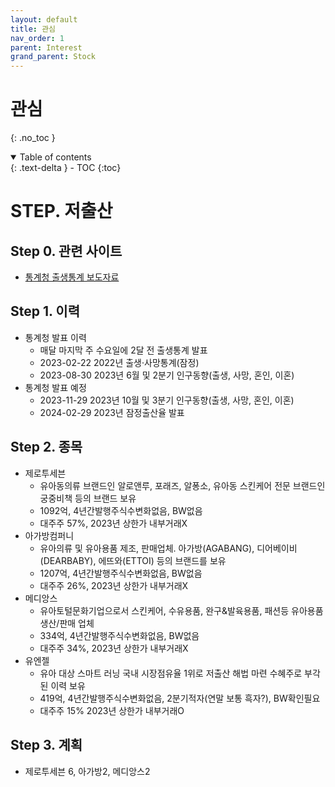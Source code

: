 ```yaml
---
layout: default
title: 관심
nav_order: 1
parent: Interest
grand_parent: Stock
---
```


# 관심
{: .no_toc }

<details open markdown="block">
  <summary>
    Table of contents
  </summary>
  {: .text-delta }
- TOC
{:toc}
</details>
<!------------------------------------ STEP ------------------------------------>

# STEP. 저출산
## Step 0. 관련 사이트
* [통계청 출생통계 보도자료](https://kostat.go.kr/board.es?mid=a10301010000&bid=a103010100)
## Step 1. 이력
* 통계청 발표 이력
    * 매달 마지막 주 수요일에 2달 전 출생통계 발표
    * 2023-02-22 2022년 출생·사망통계(잠정)
    * 2023-08-30 2023년 6월 및 2분기 인구동향(출생, 사망, 혼인, 이혼)
* 통계청 발표 예정
    * 2023-11-29 2023년 10월 및 3분기 인구동향(출생, 사망, 혼인, 이혼)
    * 2024-02-29 2023년 잠정출산율 발표 
## Step 2. 종목

* 제로투세븐
    * 유아동의류 브랜드인 알로앤루, 포래즈, 알퐁소, 유아동 스킨케어 전문 브랜드인 궁중비책 등의 브랜드 보유
    * 1092억, 4년간발행주식수변화없음, BW없음
    * 대주주 57%, 2023년 상한가 내부거래X
* 아가방컴퍼니
    * 유아의류 및 유아용품 제조, 판매업체. 아가방(AGABANG), 디어베이비(DEARBABY), 에뜨와(ETTOI) 등의 브랜드를 보유
    * 1207억, 4년간발행주식수변화없음, BW없음
    * 대주주 26%, 2023년 상한가 내부거래X
* 메디앙스
    * 유아토털문화기업으로서 스킨케어, 수유용품, 완구&발육용품, 패션등 유아용품 생산/판매 업체
    * 334억, 4년간발행주식수변화없음, BW없음
    * 대주주 34%, 2023년 상한가 내부거래X
* 유엔젤
    * 유아 대상 스마트 러닝 국내 시장점유율 1위로 저출산 해법 마련 수혜주로 부각된 이력 보유
    * 419억, 4년간발행주식수변화없음, 2분기적자(연말 보통 흑자?), BW확인필요
    * 대주주 15% 2023년 상한가 내부거래O

## Step 3. 계획
* 제로투세븐 6, 아가방2, 메디앙스2